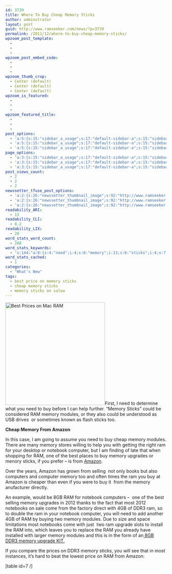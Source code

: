 ```yaml
---
id: 3739
title: Where To Buy Cheap Memory Sticks
author: adminstrator
layout: post
guid: http://www.ramseeker.com/news/?p=3739
permalink: /2011/12/where-to-buy-cheap-memory-sticks/
wpzoom_post_template:
  - 
  - 
  - 
wpzoom_post_embed_code:
  - 
  - 
  - 
wpzoom_thumb_crop:
  - Center (default)
  - Center (default)
  - Center (default)
wpzoom_is_featured:
  - 
  - 
  - 
wpzoom_featured_title:
  - 
  - 
  - 
post_options:
  - 'a:5:{s:15:"sidebar_a_usage";s:17:"default-sidebar-a";s:15:"sidebar_b_usage";s:17:"default-sidebar-b";s:9:"hwa_usage";s:17:"default-headerbar";s:8:"ad_above";s:0:"";s:8:"ad_below";s:0:"";}'
  - 'a:5:{s:15:"sidebar_a_usage";s:17:"default-sidebar-a";s:15:"sidebar_b_usage";s:17:"default-sidebar-b";s:9:"hwa_usage";s:17:"default-headerbar";s:8:"ad_above";s:0:"";s:8:"ad_below";s:0:"";}'
  - 'a:5:{s:15:"sidebar_a_usage";s:17:"default-sidebar-a";s:15:"sidebar_b_usage";s:17:"default-sidebar-b";s:9:"hwa_usage";s:17:"default-headerbar";s:8:"ad_above";s:0:"";s:8:"ad_below";s:0:"";}'
page_options:
  - 'a:3:{s:15:"sidebar_a_usage";s:17:"default-sidebar-a";s:15:"sidebar_b_usage";s:17:"default-sidebar-b";s:9:"hwa_usage";s:17:"default-headerbar";}'
  - 'a:3:{s:15:"sidebar_a_usage";s:17:"default-sidebar-a";s:15:"sidebar_b_usage";s:17:"default-sidebar-b";s:9:"hwa_usage";s:17:"default-headerbar";}'
  - 'a:3:{s:15:"sidebar_a_usage";s:17:"default-sidebar-a";s:15:"sidebar_b_usage";s:17:"default-sidebar-b";s:9:"hwa_usage";s:17:"default-headerbar";}'
post_views_count:
  - 2
  - 2
  - 2
newssetter_tfuse_post_options:
  - 'a:2:{s:26:"newssetter_thumbnail_image";s:92:"http://www.ramseeker.com/wp-content/uploads/2011/10/Screen-Shot-2011-10-08-at-1.48.34-PM.png";s:24:"newssetter_disable_image";s:4:"true";}'
  - 'a:2:{s:26:"newssetter_thumbnail_image";s:92:"http://www.ramseeker.com/wp-content/uploads/2011/10/Screen-Shot-2011-10-08-at-1.48.34-PM.png";s:24:"newssetter_disable_image";s:4:"true";}'
  - 'a:2:{s:26:"newssetter_thumbnail_image";s:92:"http://www.ramseeker.com/wp-content/uploads/2011/10/Screen-Shot-2011-10-08-at-1.48.34-PM.png";s:24:"newssetter_disable_image";s:4:"true";}'
readability_ARI:
  - 13
readability_CLI:
  - 8.2
readability_LIX:
  - 28
word_stats_word_count:
  - 288
word_stats_keywords:
  - 's:144:"a:8:{s:4:"need";i:4;s:6:"memory";i:13;s:6:"sticks";i:4;s:7:"modules";i:4;s:6:"amazon";i:5;s:8:"notebook";i:3;s:8:"computer";i:3;s:4:"ddr3";i:3;}";'
word_stats_cached:
  - 1
categories:
  - "What's New"
tags:
  - best price on memory sticks
  - cheap memory sticks
  - memory sticks on salew
---
```

[<img class="alignleft size-full wp-image-3124" title="Cheapest Apple  Memory Upgrades" src="http://www.ramseeker.com/wp-content/uploads/2011/10/Screen-Shot-2011-10-08-at-1.48.34-PM.png" alt="Best Prices on Mac RAM" width="311" height="321" />][1]First, I need to determine what you need to buy before I can help further. &#8220;Memory Sticks&#8221; could be considered RAM memory modules, or they also could be understood as USB drives  or sometimes known as flash sticks too.

**Cheap Memory From Amazon**

In this case, I am going to assume you need to buy cheap memory modules. There are many memory stores willing to help you with getting the right ram for your desktop or notebook computer, but I am finding of late that when shopping for RAM, one of the best places to buy memory upgrades or menory sticks, if you prefer &#8211; is from [Amazon][2].

Over the years, Amazon has grown from selling  not only books but also computers and computer memory too and often times the ram you buy at Amazon is cheaper than even if you were to buy it  from the memory anufacturer directly.

An example, would be 8GB RAM for notebook computers &#8211;  one of the best selling memory upgrades in 2012 thanks to the fact that most 2012 notebooks on sale come from the factory direct with 4GB of DDR3 ram, so to double the ram in your notebook computer, you will need to add another 4GB of RAM by buying two memory modules. Due to size and space limitations most notebooks come with just  two ram upgrade slots to install the RAM into, which leaves you to replace the RAM you already have installed with larger memory modules and this is in the form of an[ 8GB DDR3 memory upgrade KIT.][3]

If you compare the prices on DDR3 memory sticks, you will see that in most instances, it&#8217;s hard to beat the lowest price on RAM from Amazon:

[table id=7 /]

 [1]: http://www.ramseeker.com/crucial
 [2]: http://www.amazon.com/?_encoding=UTF8&tag=ramseeker-20&linkCode=ur2&camp=1789&creative=390957
 [3]: http://www.amazon.com/gp/product/B002YUF8ZG/ref=as_li_ss_tl?ie=UTF8&tag=ramseeker-20&linkCode=as2&camp=217145&creative=399349&creativeASIN=B002YUF8ZG